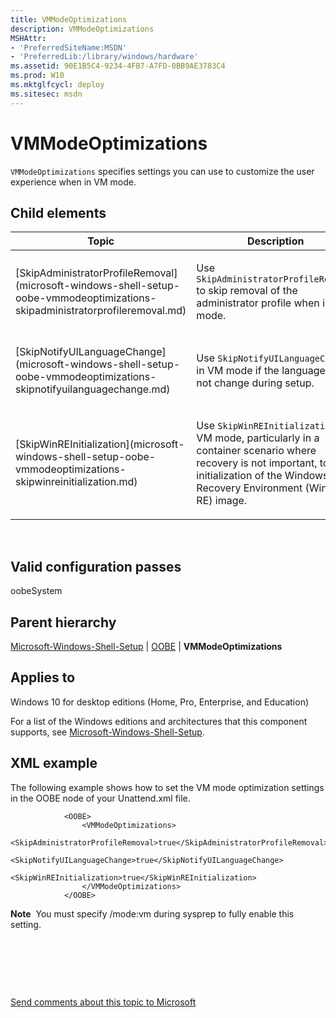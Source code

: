 ```yaml
---
title: VMModeOptimizations
description: VMModeOptimizations
MSHAttr:
- 'PreferredSiteName:MSDN'
- 'PreferredLib:/library/windows/hardware'
ms.assetid: 90E1B5C4-9234-4FB7-A7FD-0BB9AE3783C4
ms.prod: W10
ms.mktglfcycl: deploy
ms.sitesec: msdn
---
```


# VMModeOptimizations


`VMModeOptimizations` specifies settings you can use to customize the user experience when in VM mode.

## Child elements


<table>
<colgroup>
<col width="50%" />
<col width="50%" />
</colgroup>
<thead>
<tr class="header">
<th>Topic</th>
<th>Description</th>
</tr>
</thead>
<tbody>
<tr class="odd">
<td><p>[SkipAdministratorProfileRemoval](microsoft-windows-shell-setup-oobe-vmmodeoptimizations-skipadministratorprofileremoval.md)</p></td>
<td><p>Use <code>SkipAdministratorProfileRemoval</code> to skip removal of the administrator profile when in VM mode.</p></td>
</tr>
<tr class="even">
<td><p>[SkipNotifyUILanguageChange](microsoft-windows-shell-setup-oobe-vmmodeoptimizations-skipnotifyuilanguagechange.md)</p></td>
<td><p>Use <code>SkipNotifyUILanguageChange</code> in VM mode if the language will not change during setup.</p></td>
</tr>
<tr class="odd">
<td><p>[SkipWinREInitialization](microsoft-windows-shell-setup-oobe-vmmodeoptimizations-skipwinreinitialization.md)</p></td>
<td><p>Use <code>SkipWinREInitialization</code> in VM mode, particularly in a container scenario where recovery is not important, to skip initialization of the Windows Recovery Environment (Windows RE) image.</p></td>
</tr>
</tbody>
</table>

 

## Valid configuration passes


oobeSystem

## Parent hierarchy


[Microsoft-Windows-Shell-Setup](microsoft-windows-shell-setup.md) | [OOBE](microsoft-windows-shell-setupoobe.md) | **VMModeOptimizations**

## Applies to


Windows 10 for desktop editions (Home, Pro, Enterprise, and Education)

For a list of the Windows editions and architectures that this component supports, see [Microsoft-Windows-Shell-Setup](microsoft-windows-shell-setup.md).

## XML example


The following example shows how to set the VM mode optimization settings in the OOBE node of your Unattend.xml file.

``` syntax
            <OOBE>
                <VMModeOptimizations>
                    <SkipAdministratorProfileRemoval>true</SkipAdministratorProfileRemoval>
                    <SkipNotifyUILanguageChange>true</SkipNotifyUILanguageChange>
                    <SkipWinREInitialization>true</SkipWinREInitialization>  
                </VMModeOptimizations>
            </OOBE>
```

**Note**  You must specify /mode:vm during sysprep to fully enable this setting.

 

 

 

[Send comments about this topic to Microsoft](mailto:wsddocfb@microsoft.com?subject=Documentation%20feedback%20%5Bp_unattend\p_unattend%5D:%20VMModeOptimizations%20%20RELEASE:%20%2810/3/2016%29&body=%0A%0APRIVACY%20STATEMENT%0A%0AWe%20use%20your%20feedback%20to%20improve%20the%20documentation.%20We%20don't%20use%20your%20email%20address%20for%20any%20other%20purpose,%20and%20we'll%20remove%20your%20email%20address%20from%20our%20system%20after%20the%20issue%20that%20you're%20reporting%20is%20fixed.%20While%20we're%20working%20to%20fix%20this%20issue,%20we%20might%20send%20you%20an%20email%20message%20to%20ask%20for%20more%20info.%20Later,%20we%20might%20also%20send%20you%20an%20email%20message%20to%20let%20you%20know%20that%20we've%20addressed%20your%20feedback.%0A%0AFor%20more%20info%20about%20Microsoft's%20privacy%20policy,%20see%20http://privacy.microsoft.com/default.aspx. "Send comments about this topic to Microsoft")




